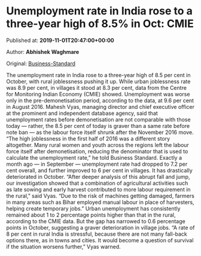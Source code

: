 
# Unemployment rate in India rose to a three-year high of 8.5% in Oct: CMIE

Published at: **2019-11-01T20:47:00+00:00**

Author: **Abhishek Waghmare**

Original: [Business-Standard](https://www.business-standard.com/article/economy-policy/unemployment-rate-in-india-rose-to-a-three-year-high-of-8-5-in-oct-cmie-119110200068_1.html)

The unemployment rate in India rose to a three-year high of 8.5 per cent in October, with rural joblessness pushing it up. While urban joblessness rate was 8.9 per cent, in villages it stood at 8.3 per cent, data from the Centre for Monitoring Indian Economy (CMIE) showed.
Unemployment was worse only in the pre-demonetisation period, according to the data, at 9.6 per cent in August 2016.
Mahesh Vyas, managing director and chief executive officer at the prominent and independent database agency, said that unemployment rates before demonetisation are not comparable with those today — rather, the 8.5 per cent of today is graver than a same rate before note ban — as the labour force itself shrunk after the November 2016 move.
“The high joblessness in the first half of 2016 was a different story altogether. Many rural women and youth across the regions left the labour force itself after demonetisation, reducing the denominator that is used to calculate the unemployment rate,” he told Business Standard.
Exactly a month ago — in September — unemployment rate had dropped to 7.2 per cent overall, and further improved to 6 per cent in villages. It has drastically deteriorated in October. “After deeper analysis of this abrupt fall and jump, our investigation showed that a combination of agricultural activities such as late sowing and early harvest contributed to more labour requirement in the rural,” said Vyas.
“Due to the risk of machines getting damaged, farmers in many areas such as Bihar employed manual labour in place of harvesters, helping create temporary jobs.”
Urban unemployment has consistently remained about 1 to 2 percentage points higher than that in the rural, according to the CMIE data. But the gap has narrowed to 0.6 percentage points in October, suggesting a graver deterioration in village jobs.
“A rate of 8 per cent in rural India is stressful, because there are not many fall-back options there, as in towns and cities. It would become a question of survival if the situation worsens further,” Vyas warned.
